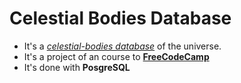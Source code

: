 # Celestial Bodies Database

* It's a [_celestial-bodies database_] of the universe.
* It's a project of an course to [**FreeCodeCamp**]
* It's done with **PosgreSQL**

[_celestial-bodies database_]:https://www.freecodecamp.org/learn/relational-database/build-a-celestial-bodies-database-project/build-a-celestial-bodies-database
[**FreeCodeCamp**]:https://www.freecodecamp.org/learn/
